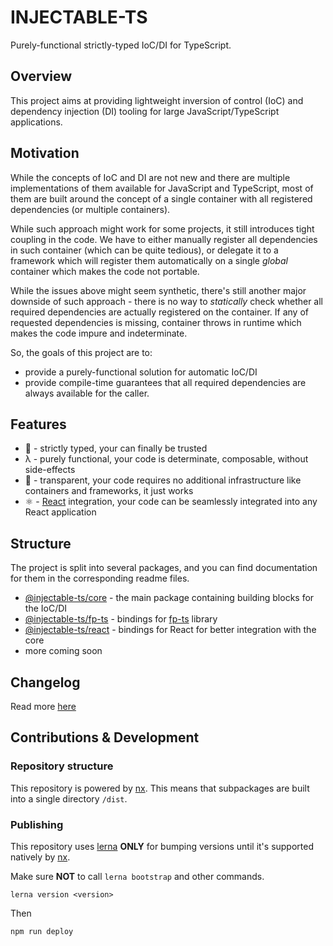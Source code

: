# INJECTABLE-TS

Purely-functional strictly-typed IoC/DI for TypeScript.

## Overview

This project aims at providing lightweight inversion of control (IoC) and dependency injection (DI) tooling for large JavaScript/TypeScript applications.

## Motivation

While the concepts of IoC and DI are not new and there are multiple implementations of them available for JavaScript and TypeScript,
most of them are built around the concept of a single container with all registered dependencies (or multiple containers).

While such approach might work for some projects, it still introduces tight coupling in the code.
We have to either manually register all dependencies in such container (which can be quite tedious),
or delegate it to a framework which will register them automatically on a single _global_ container which makes the code not portable.

While the issues above might seem synthetic, there's still another major downside of such approach -
there is no way to _statically_ check whether all required dependencies are actually registered on the container.
If any of requested dependencies is missing, container throws in runtime which makes the code impure and indeterminate.

So, the goals of this project are to:

- provide a purely-functional solution for automatic IoC/DI
- provide compile-time guarantees that all required dependencies are always available for the caller.

## Features

- 🤝 - strictly typed, your can finally be trusted
- λ - purely functional, your code is determinate, composable, without side-effects
- 👻 - transparent, your code requires no additional infrastructure like containers and frameworks, it just works
- ⚛️ - [React](https://reactjs.org/) integration, your code can be seamlessly integrated into any React application

## Structure

The project is split into several packages, and you can find documentation for them in the corresponding readme files.

- [@injectable-ts/core](./packages/core/README.md) - the main package containing building blocks for the IoC/DI
- [@injectable-ts/fp-ts](./packages/fp-ts/README.md) - bindings for [fp-ts](https://github.com/gcanti/fp-ts/) library
- [@injectable-ts/react](./packages/react/README.md) - bindings for React for better integration with the core
- more coming soon

## Changelog

Read more [here](./CHANGELOG.md)

## Contributions & Development

### Repository structure

This repository is powered by [nx](https://nx.dev/).
This means that subpackages are built into a single directory `/dist`.

### Publishing

This repository uses [lerna](https://github.com/lerna/lerna) **ONLY** for bumping versions
until it's supported natively by [nx](https://nx.dev/).

Make sure **NOT** to call `lerna bootstrap` and other commands.

```shell
lerna version <version>
```

Then

```shell
npm run deploy
```
